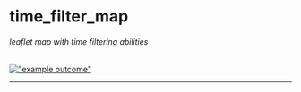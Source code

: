 # time_filter_map
###### leaflet map with time filtering abilities

[!["example outcome"](https://github.com/clarkdatalabs/time_filter_map/blob/master/img/Final.png )](http://0.0.0.0:8000/)
___
